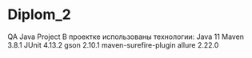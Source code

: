 # Diplom_2
QA Java Project
В проектке использованы технологии:
Java 11
Maven 3.8.1
JUnit 4.13.2
gson 2.10.1
maven-surefire-plugin
allure 2.22.0